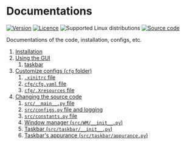 # Documentations

[![Version](https://img.shields.io/badge/version-V1.0.0-blue)](https://github.com/shafai-pouya/CLI-GUI/docs/V1.0.0)
[![Licence](https://img.shields.io/github/license/shafai-pouya/CLI-GUI)](https://github.com/shafai-pouya/CLI-GUI/LICENCE)
![Supported Linux distributions](https://img.shields.io/badge/Supported_Linux_distributions-Kali-blue)
[![Source code](https://img.shields.io/badge/source_code-8A2BE2)](https://github.com/shafai-pouya/CLI-GUI/src)

Documentations of the code, installation, configs, etc.

1. [Installation](https://github.com/shafai-pouya/CLI-GUI/docs/installation.md)
2. [Using the GUI](https://github.com/shafai-pouya/CLI-GUI/docs/using-the-code.md)
	1. [taskbar](https://github.com/shafai-pouya/CLI-GUI/using-taskbar.md)
3. [Customize configs (`cfg` folder)](https://github.com/shafai-pouya/CLI-GUI/docs/cfg.md)
	1. [`.xinitrc` file](https://github.com/shafai-pouya/CLI-GUI/docs/.xinitrc.md)
    2. [`cfg/cfg.yaml` file](https://github.com/shafai-pouya/CLI-GUI/docs/cfg-cfg.yaml.md)
	3. [`cfg/.Xresources` file](https://github.com/shafai-pouya/CLI-GUI/docs/cfg-.Xresources.md)
4. [Changing the source code](https://github.com/shafai-pouya/CLI-GUI/docs/changing-the-source-code.md)
    1. [`src/__main__.py` file](https://github.com/shafai-pouya/CLI-GUI/docs/src-__main__.py.md)
	2. [`src/configs.py` file and logging](https://github.com/shafai-pouya/CLI-GUI/docs/src-configs.py.md)
	3. [`src/constants.py` file](https://github.com/shafai-pouya/CLI-GUI/docs/src-constants.py.md)
	4. [Window manager (`src/WM/__init__.py`)](https://github.com/shafai-pouya/CLI-GUI/docs/src-WM-__init__.py.md)
	5. [Taskbar (`src/taskbar/__init__.py`)](https://github.com/shafai-pouya/CLI-GUI/docs/src-taskbar-__init__.py.md)
	6. [Taskbar's appurance (`src/taskbar/appurance.py`)](https://github.com/shafai-pouya/CLI-GUI/docs/src-taskbar-appurance.py.md)